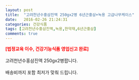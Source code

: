 ```yaml
---
layout: post
title:  "고려천년수홍삼진액 250gx2병 6년근홍삼+녹용 고급나무케이스"
date:   2016-02-26 21:24:31
categories: 건강식품
tags: [고려천년수홍삼진액,녹용,한약재,6년근홍삼]
comments: true
---
```


<strong><span style="color: rgb(255, 0, 0);">[법정교육 이수, 건강기능식품 영업신고 완료]</span></strong>
<br><br>
고려천년수홍삼진액 250gx2병팝니다.
<br><br>
배송비까지 포함 최저가 맞춰 드립니다.
<br>
<br>
<img class="image" src="https://2.bp.blogspot.com/-fRpcwtLVu_E/W_TbegvhdTI/AAAAAAAAA0A/phvOfEb3B9g60r6r0kg-UNCrcde3RUHNACLcBGAs/s320/nbbang_co_kr_20181121_131320.jpg" alt=""/>
<br>
<br>
<img class="image" src="http://www.nbbang.co.kr/data/webedit/20180802172957_cxoigsgh.jpg" alt=""/>  
